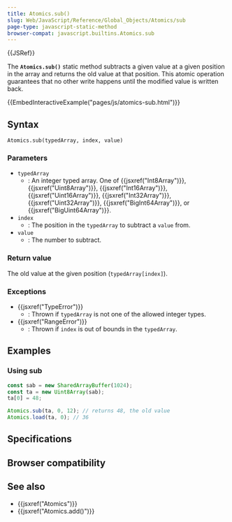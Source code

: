 ```yaml
---
title: Atomics.sub()
slug: Web/JavaScript/Reference/Global_Objects/Atomics/sub
page-type: javascript-static-method
browser-compat: javascript.builtins.Atomics.sub
---
```


{{JSRef}}

The **`Atomics.sub()`** static method subtracts a given value
at a given position in the array and returns the old value at that position. This atomic
operation guarantees that no other write happens until the modified value is written
back.

{{EmbedInteractiveExample("pages/js/atomics-sub.html")}}

## Syntax

```js-nolint
Atomics.sub(typedArray, index, value)
```

### Parameters

- `typedArray`
  - : An integer typed array. One of {{jsxref("Int8Array")}}, {{jsxref("Uint8Array")}},
    {{jsxref("Int16Array")}}, {{jsxref("Uint16Array")}}, {{jsxref("Int32Array")}},
    {{jsxref("Uint32Array")}}, {{jsxref("BigInt64Array")}}, or
    {{jsxref("BigUint64Array")}}.
- `index`
  - : The position in the `typedArray` to subtract a
    `value` from.
- `value`
  - : The number to subtract.

### Return value

The old value at the given position
(`typedArray[index]`).

### Exceptions

- {{jsxref("TypeError")}}
  - : Thrown if `typedArray` is not one of the allowed integer types.
- {{jsxref("RangeError")}}
  - : Thrown if `index` is out of bounds in the `typedArray`.

## Examples

### Using sub

```js
const sab = new SharedArrayBuffer(1024);
const ta = new Uint8Array(sab);
ta[0] = 48;

Atomics.sub(ta, 0, 12); // returns 48, the old value
Atomics.load(ta, 0); // 36
```

## Specifications



## Browser compatibility



## See also

- {{jsxref("Atomics")}}
- {{jsxref("Atomics.add()")}}
